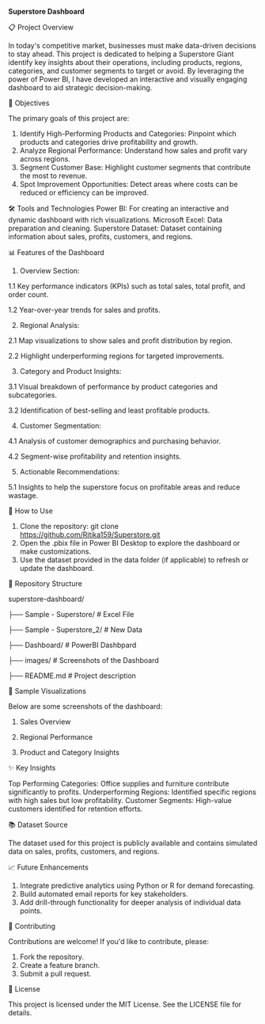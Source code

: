 **Superstore Dashboard**

📋 Project Overview

In today's competitive market, businesses must make data-driven decisions to stay ahead. This project is dedicated to helping a Superstore Giant identify key insights about their operations, including products, regions, categories, and customer segments to target or avoid. By leveraging the power of Power BI, I have developed an interactive and visually engaging dashboard to aid strategic decision-making.

🎯 Objectives

The primary goals of this project are:
1. Identify High-Performing Products and Categories: Pinpoint which products and categories drive profitability and growth.
2. Analyze Regional Performance: Understand how sales and profit vary across regions.
3. Segment Customer Base: Highlight customer segments that contribute the most to revenue.
4. Spot Improvement Opportunities: Detect areas where costs can be reduced or efficiency can be improved.
   
🛠️ Tools and Technologies
Power BI: For creating an interactive and dynamic dashboard with rich visualizations.
Microsoft Excel: Data preparation and cleaning.
Superstore Dataset: Dataset containing information about sales, profits, customers, and regions.

📊 Features of the Dashboard

1. Overview Section:
   
1.1 Key performance indicators (KPIs) such as total sales, total profit, and order count.

1.2 Year-over-year trends for sales and profits.


2. Regional Analysis:
   
2.1 Map visualizations to show sales and profit distribution by region.

2.2 Highlight underperforming regions for targeted improvements.

   
3. Category and Product Insights:
   
3.1 Visual breakdown of performance by product categories and subcategories.

3.2 Identification of best-selling and least profitable products.

   
4. Customer Segmentation:
   
4.1 Analysis of customer demographics and purchasing behavior.

4.2 Segment-wise profitability and retention insights.


5. Actionable Recommendations:
   
5.1 Insights to help the superstore focus on profitable areas and reduce wastage.
   
🚀 How to Use
1. Clone the repository: git clone https://github.com/Ritika159/Superstore.git
2. Open the .pbix file in Power BI Desktop to explore the dashboard or make customizations.
3. Use the dataset provided in the data folder (if applicable) to refresh or update the dashboard.
   
📂 Repository Structure

superstore-dashboard/

├── Sample - Superstore/       # Excel File 

├── Sample - Superstore_2/     # New Data

├── Dashboard/                 # PowerBI Dashbpard

├── images/                    # Screenshots of the Dashboard

├── README.md                  # Project description

📸 Sample Visualizations

Below are some screenshots of the dashboard:
1. Sales Overview

2. Regional Performance

3. Product and Category Insights

✨ Key Insights

Top Performing Categories: Office supplies and furniture contribute significantly to profits.
Underperforming Regions: Identified specific regions with high sales but low profitability.
Customer Segments: High-value customers identified for retention efforts.

📚 Dataset Source

The dataset used for this project is publicly available and contains simulated data on sales, profits, customers, and regions.

📈 Future Enhancements

1. Integrate predictive analytics using Python or R for demand forecasting.
2. Build automated email reports for key stakeholders.
3. Add drill-through functionality for deeper analysis of individual data points.

🤝 Contributing

Contributions are welcome! If you'd like to contribute, please:
1. Fork the repository.
2. Create a feature branch.
3. Submit a pull request.

📄 License

This project is licensed under the MIT License. See the LICENSE file for details.
